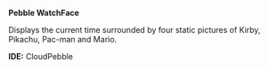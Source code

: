 <b> Pebble WatchFace </b>

Displays the current time surrounded by
four static pictures of Kirby, Pikachu, Pac-man and Mario.

<b>IDE:</b> CloudPebble

